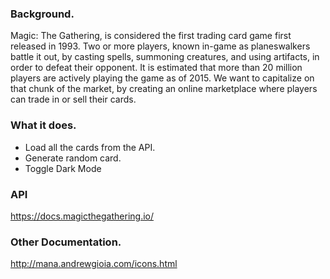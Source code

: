 ### Background.
Magic: The Gathering, is considered the first trading card game first released in 1993. Two or more players, known in-game as planeswalkers battle it out, by casting spells, summoning creatures, and using artifacts, in order to defeat their opponent. It is estimated that more than 20 million players are actively playing the game as of 2015. We want to capitalize on that chunk of the market, by creating an online marketplace where players can trade in or sell their cards.

### What it does.
  - Load all the cards from the API.
  - Generate random card.
  - Toggle Dark Mode
  
### API
https://docs.magicthegathering.io/

### Other Documentation.
http://mana.andrewgioia.com/icons.html
